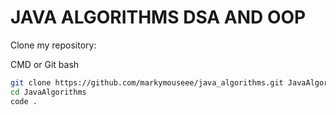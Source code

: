# JAVA ALGORITHMS DSA AND OOP

Clone my repository:

CMD or Git bash
```sh
git clone https://github.com/markymouseee/java_algorithms.git JavaAlgorithms
cd JavaAlgorithms
code .
```
